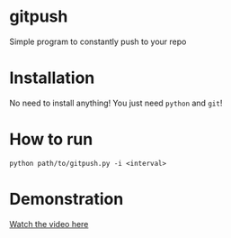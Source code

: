 # gitpush

Simple program to constantly push to your repo

# Installation
No need to install anything! You just need `python` and `git`!

# How to run
```shell
python path/to/gitpush.py -i <interval> 
```

# Demonstration
[Watch the video here](./docs/demo.mp4)